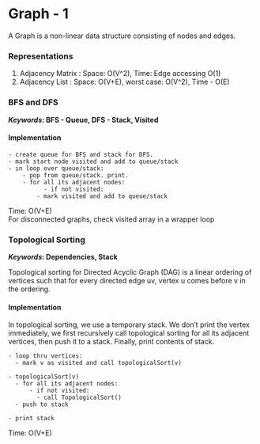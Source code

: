 # Graph - 1 
A Graph is a non-linear data structure consisting of nodes and edges.

### Representations
1. Adjacency Matrix : Space: O(V^2), Time: Edge accessing O(1)
2. Adjacency List   : Space: O(V+E), worst case: O(V^2), Time - O(E)

### BFS and DFS
**_Keywords_: BFS - Queue, DFS - Stack, Visited**

#### Implementation
```
- create queue for BFS and stack for DFS.
- mark start node visited and add to queue/stack
- in loop over queue/stack:
	- pop from queue/stack. print.
	- for all its adjacent nodes:
          - if not visited:
	    - mark visited and add to queue/stack
```
Time: O(V+E)	
For disconnected graphs, check visited array in a wrapper loop

### Topological Sorting

**_Keywords_: Dependencies, Stack**

Topological sorting for Directed Acyclic Graph (DAG) is a linear ordering of vertices such that for every directed edge uv, vertex u comes before v in the ordering.
#### Implementation
In topological sorting, we use a temporary stack. We don’t print the vertex immediately, we first recursively call topological sorting for all its adjacent vertices, then push it to a stack. Finally, print contents of stack.			
```
- loop thru vertices:
  - mark v as visited and call topologicalSort(v)
  
- topologicalSort(v)
  - for all its adjacent nodes:
      - if not visited:
	    - call TopologicalSort()
  - push to stack
  
- print stack
```
Time: O(V+E)
